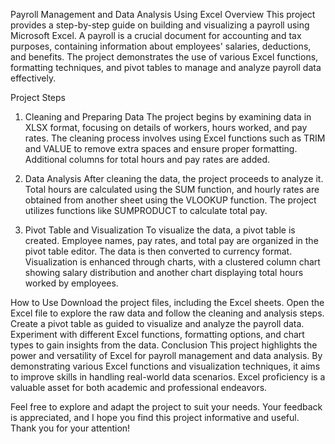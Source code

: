 Payroll Management and Data Analysis Using Excel
Overview
This project provides a step-by-step guide on building and visualizing a payroll using Microsoft Excel. A payroll is a crucial document for accounting and tax purposes, containing information about employees' salaries, deductions, and benefits. The project demonstrates the use of various Excel functions, formatting techniques, and pivot tables to manage and analyze payroll data effectively.

Project Steps
1. Cleaning and Preparing Data
The project begins by examining data in XLSX format, focusing on details of workers, hours worked, and pay rates. The cleaning process involves using Excel functions such as TRIM and VALUE to remove extra spaces and ensure proper formatting. Additional columns for total hours and pay rates are added.

2. Data Analysis
After cleaning the data, the project proceeds to analyze it. Total hours are calculated using the SUM function, and hourly rates are obtained from another sheet using the VLOOKUP function. The project utilizes functions like SUMPRODUCT to calculate total pay.

3. Pivot Table and Visualization
To visualize the data, a pivot table is created. Employee names, pay rates, and total pay are organized in the pivot table editor. The data is then converted to currency format. Visualization is enhanced through charts, with a clustered column chart showing salary distribution and another chart displaying total hours worked by employees.

How to Use
Download the project files, including the Excel sheets.
Open the Excel file to explore the raw data and follow the cleaning and analysis steps.
Create a pivot table as guided to visualize and analyze the payroll data.
Experiment with different Excel functions, formatting options, and chart types to gain insights from the data.
Conclusion
This project highlights the power and versatility of Excel for payroll management and data analysis. By demonstrating various Excel functions and visualization techniques, it aims to improve skills in handling real-world data scenarios. Excel proficiency is a valuable asset for both academic and professional endeavors.

Feel free to explore and adapt the project to suit your needs. Your feedback is appreciated, and I hope you find this project informative and useful. Thank you for your attention!
